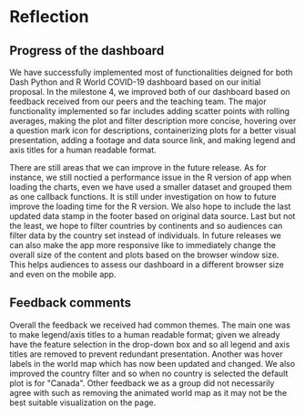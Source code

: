 # Reflection

## Progress of the dashboard

We have successfully implemented most of functionalities deigned for both Dash Python and R World COVID-19 dashboard based on our initial proposal. In the milestone 4, we improved both of our dashboard based on feedback received from our peers and the teaching team. The major functionality implemented so far includes adding scatter points with rolling averages, making the plot and filter description more concise, hovering over a question mark icon for descriptions, containerizing plots for a better visual presentation, adding a footage and data source link, and making legend and axis titles for a human readable format.

There are still areas that we can improve in the future release. As for instance, we still noctied a performance issue in the R version of app when loading the charts, even we have used a smaller dataset and grouped them as one callback functions. It is still under investigation on how to future improve the loading time for the R version. We also hope to include the last updated data stamp in the footer based on original data source. Last but not the least, we hope to filter countries by continents and so audiences can filter data by the country set instead of individuals. In future releases we can also make the app more responsive like to immediately change the overall size of the content and plots based on the browser window size. This helps audiences to assess our dashboard in a different browser size and even on the mobile app.

## Feedback comments

Overall the feedback we received had common themes. The main one was to make legend/axis titles to a human readable format; given we already have the feature selection in the drop-down box and so all legend and axis titles are removed to prevent redundant presentation. Another was hover labels in the world map which has now been updated and changed. We also improved the country filter and so when no country is selected the default plot is for "Canada". Other feedback we as a group did not necessarily agree with such as removing the animated world map as it may not be the best suitable visualization on the page.
